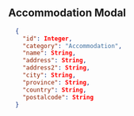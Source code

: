 **Accommodation Modal**
----

  ```json
    {
      "id": Integer,
      "category": "Accommodation",
      "name": String,
      "address": String,
      "address2": String,
      "city": String,
      "province": String,
      "country": String,
      "postalcode": String
    }
  ```
